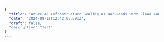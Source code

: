 ```yaml
---
{
  "title": "Azure AI Infrastructure Scaling AI Workloads with Cloud Computing",
  "date": "2024-09-12T12:42:03.591Z",
  "draft": false,
  "description":"Test"
}
---
```

        